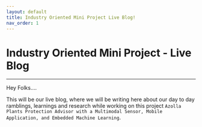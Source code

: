 ```yaml
---
layout: default
title: Industry Oriented Mini Project Live Blog!
nav_order: 1
---
```

# **Industry Oriented Mini Project - Live Blog**

---

Hey Folks….

This will be our live blog, where we will be writing here about our day to day ramblings, learnings and research while working on this project `Azolla Plants Protection Advisor with a Multimodal Sensor, Mobile Application, and Embedded Machine Learning`.


